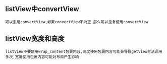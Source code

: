 ## listView中convertView
	可以重用convertView,如果convertView不为空,那么可以重复使用convertView

## listView宽度和高度
	listView不要使用wrap_content包裹内容,高度使用包裹内容可能会导致getView方法调用多次,宽度使用包裹内容可能对布局产生影响